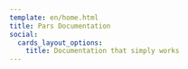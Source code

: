 ```yaml
---
template: en/home.html
title: Pars Documentation
social:
  cards_layout_options:
    title: Documentation that simply works 
---
```


